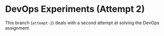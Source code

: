 # DevOps Experiments (Attempt 2) #

This branch (`attempt-2`) deals with a second attempt at solving the DevOps
assignment. 
